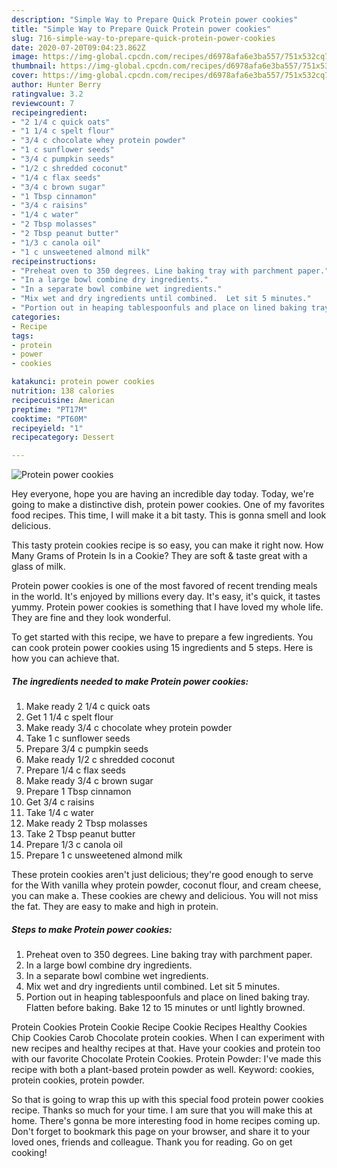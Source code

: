 ```yaml
---
description: "Simple Way to Prepare Quick Protein power cookies"
title: "Simple Way to Prepare Quick Protein power cookies"
slug: 716-simple-way-to-prepare-quick-protein-power-cookies
date: 2020-07-20T09:04:23.862Z
image: https://img-global.cpcdn.com/recipes/d6978afa6e3ba557/751x532cq70/protein-power-cookies-recipe-main-photo.jpg
thumbnail: https://img-global.cpcdn.com/recipes/d6978afa6e3ba557/751x532cq70/protein-power-cookies-recipe-main-photo.jpg
cover: https://img-global.cpcdn.com/recipes/d6978afa6e3ba557/751x532cq70/protein-power-cookies-recipe-main-photo.jpg
author: Hunter Berry
ratingvalue: 3.2
reviewcount: 7
recipeingredient:
- "2 1/4 c quick oats"
- "1 1/4 c spelt flour"
- "3/4 c chocolate whey protein powder"
- "1 c sunflower seeds"
- "3/4 c pumpkin seeds"
- "1/2 c shredded coconut"
- "1/4 c flax seeds"
- "3/4 c brown sugar"
- "1 Tbsp cinnamon"
- "3/4 c raisins"
- "1/4 c water"
- "2 Tbsp molasses"
- "2 Tbsp peanut butter"
- "1/3 c canola oil"
- "1 c unsweetened almond milk"
recipeinstructions:
- "Preheat oven to 350 degrees. Line baking tray with parchment paper."
- "In a large bowl combine dry ingredients."
- "In a separate bowl combine wet ingredients."
- "Mix wet and dry ingredients until combined.  Let sit 5 minutes."
- "Portion out in heaping tablespoonfuls and place on lined baking tray.  Flatten before baking.  Bake 12 to 15 minutes or untl lightly browned."
categories:
- Recipe
tags:
- protein
- power
- cookies

katakunci: protein power cookies 
nutrition: 138 calories
recipecuisine: American
preptime: "PT17M"
cooktime: "PT60M"
recipeyield: "1"
recipecategory: Dessert

---
```



![Protein power cookies](https://img-global.cpcdn.com/recipes/d6978afa6e3ba557/751x532cq70/protein-power-cookies-recipe-main-photo.jpg)

Hey everyone, hope you are having an incredible day today. Today, we're going to make a distinctive dish, protein power cookies. One of my favorites food recipes. This time, I will make it a bit tasty. This is gonna smell and look delicious.

This tasty protein cookies recipe is so easy, you can make it right now. How Many Grams of Protein Is in a Cookie? They are soft &amp; taste great with a glass of milk.

Protein power cookies is one of the most favored of recent trending meals in the world. It's enjoyed by millions every day. It's easy, it's quick, it tastes yummy. Protein power cookies is something that I have loved my whole life. They are fine and they look wonderful.


To get started with this recipe, we have to prepare a few ingredients. You can cook protein power cookies using 15 ingredients and 5 steps. Here is how you can achieve that.

<!--inarticleads1-->

##### The ingredients needed to make Protein power cookies:

1. Make ready 2 1/4 c quick oats
1. Get 1 1/4 c spelt flour
1. Make ready 3/4 c chocolate whey protein powder
1. Take 1 c sunflower seeds
1. Prepare 3/4 c pumpkin seeds
1. Make ready 1/2 c shredded coconut
1. Prepare 1/4 c flax seeds
1. Make ready 3/4 c brown sugar
1. Prepare 1 Tbsp cinnamon
1. Get 3/4 c raisins
1. Take 1/4 c water
1. Make ready 2 Tbsp molasses
1. Take 2 Tbsp peanut butter
1. Prepare 1/3 c canola oil
1. Prepare 1 c unsweetened almond milk


These protein cookies aren&#39;t just delicious; they&#39;re good enough to serve for the With vanilla whey protein powder, coconut flour, and cream cheese, you can make a. These cookies are chewy and delicious. You will not miss the fat. They are easy to make and high in protein. 

<!--inarticleads2-->

##### Steps to make Protein power cookies:

1. Preheat oven to 350 degrees. Line baking tray with parchment paper.
1. In a large bowl combine dry ingredients.
1. In a separate bowl combine wet ingredients.
1. Mix wet and dry ingredients until combined.  Let sit 5 minutes.
1. Portion out in heaping tablespoonfuls and place on lined baking tray.  Flatten before baking.  Bake 12 to 15 minutes or untl lightly browned.


Protein Cookies Protein Cookie Recipe Cookie Recipes Healthy Cookies Chip Cookies Carob Chocolate protein cookies. When I can experiment with new recipes and healthy recipes at that. Have your cookies and protein too with our favorite Chocolate Protein Cookies. Protein Powder: I&#39;ve made this recipe with both a plant-based protein powder as well. Keyword: cookies, protein cookies, protein powder. 

So that is going to wrap this up with this special food protein power cookies recipe. Thanks so much for your time. I am sure that you will make this at home. There's gonna be more interesting food in home recipes coming up. Don't forget to bookmark this page on your browser, and share it to your loved ones, friends and colleague. Thank you for reading. Go on get cooking!
